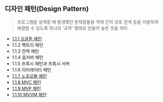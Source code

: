 ## 디자인 패턴(Design Pattern)

> 프로그램을 설계할 때 발생했던 문제점들을 객체 간의 상호 관계 등을 이용하여 해결할 수 있도록 하나의 '규약' 형태로 만들어 놓은 것을 의미

- [1.1.1 싱글톤 패턴](https://github.com/choala/TIL/blob/main/dev-books/%E3%80%8E%EB%A9%B4%EC%A0%91%EC%9D%84%20%EC%9C%84%ED%95%9C%20CS%20%EC%A0%84%EA%B3%B5%EC%A7%80%EC%8B%9D%20%EB%85%B8%ED%8A%B8%E3%80%8F/1%EC%9E%A5%20%EB%94%94%EC%9E%90%EC%9D%B8%20%ED%8C%A8%ED%84%B4%EA%B3%BC%20%ED%94%84%EB%A1%9C%EA%B7%B8%EB%9E%98%EB%B0%8D%20%ED%8C%A8%EB%9F%AC%EB%8B%A4%EC%9E%84/1.1%20%EB%94%94%EC%9E%90%EC%9D%B8%20%ED%8C%A8%ED%84%B4/1.1.1%20%EC%8B%B1%EA%B8%80%ED%86%A4%20%ED%8C%A8%ED%84%B4.md)
- 1.1.2 팩토리 패턴
- 1.1.3 전략 패턴
- 1.1.4 옵저버 패턴
- 1.1.5 프록시 패턴과 프록시 서버
- 1.1.6 이터레이터 패턴
- [1.1.7 노출모듈 패턴](https://github.com/choala/TIL/blob/main/dev-books/%E3%80%8E%EB%A9%B4%EC%A0%91%EC%9D%84%20%EC%9C%84%ED%95%9C%20CS%20%EC%A0%84%EA%B3%B5%EC%A7%80%EC%8B%9D%20%EB%85%B8%ED%8A%B8%E3%80%8F/1%EC%9E%A5%20%EB%94%94%EC%9E%90%EC%9D%B8%20%ED%8C%A8%ED%84%B4%EA%B3%BC%20%ED%94%84%EB%A1%9C%EA%B7%B8%EB%9E%98%EB%B0%8D%20%ED%8C%A8%EB%9F%AC%EB%8B%A4%EC%9E%84/1.1%20%EB%94%94%EC%9E%90%EC%9D%B8%20%ED%8C%A8%ED%84%B4/1.1.7%20%EB%85%B8%EC%B6%9C%EB%AA%A8%EB%93%88%20%ED%8C%A8%ED%84%B4.md)
- [1.1.8 MVC 패턴](https://github.com/choala/TIL/blob/main/dev-books/%E3%80%8E%EB%A9%B4%EC%A0%91%EC%9D%84%20%EC%9C%84%ED%95%9C%20CS%20%EC%A0%84%EA%B3%B5%EC%A7%80%EC%8B%9D%20%EB%85%B8%ED%8A%B8%E3%80%8F/1%EC%9E%A5%20%EB%94%94%EC%9E%90%EC%9D%B8%20%ED%8C%A8%ED%84%B4%EA%B3%BC%20%ED%94%84%EB%A1%9C%EA%B7%B8%EB%9E%98%EB%B0%8D%20%ED%8C%A8%EB%9F%AC%EB%8B%A4%EC%9E%84/1.1%20%EB%94%94%EC%9E%90%EC%9D%B8%20%ED%8C%A8%ED%84%B4/1.1.8%20MVC%20%ED%8C%A8%ED%84%B4.md)
- [1.1.9 MVP 패턴](https://github.com/choala/TIL/blob/main/dev-books/%E3%80%8E%EB%A9%B4%EC%A0%91%EC%9D%84%20%EC%9C%84%ED%95%9C%20CS%20%EC%A0%84%EA%B3%B5%EC%A7%80%EC%8B%9D%20%EB%85%B8%ED%8A%B8%E3%80%8F/1%EC%9E%A5%20%EB%94%94%EC%9E%90%EC%9D%B8%20%ED%8C%A8%ED%84%B4%EA%B3%BC%20%ED%94%84%EB%A1%9C%EA%B7%B8%EB%9E%98%EB%B0%8D%20%ED%8C%A8%EB%9F%AC%EB%8B%A4%EC%9E%84/1.1%20%EB%94%94%EC%9E%90%EC%9D%B8%20%ED%8C%A8%ED%84%B4/1.1.9%20MVP%20%ED%8C%A8%ED%84%B4.md)
- [1.1.10 MVVM 패턴](https://github.com/choala/TIL/blob/main/dev-books/%E3%80%8E%EB%A9%B4%EC%A0%91%EC%9D%84%20%EC%9C%84%ED%95%9C%20CS%20%EC%A0%84%EA%B3%B5%EC%A7%80%EC%8B%9D%20%EB%85%B8%ED%8A%B8%E3%80%8F/1%EC%9E%A5%20%EB%94%94%EC%9E%90%EC%9D%B8%20%ED%8C%A8%ED%84%B4%EA%B3%BC%20%ED%94%84%EB%A1%9C%EA%B7%B8%EB%9E%98%EB%B0%8D%20%ED%8C%A8%EB%9F%AC%EB%8B%A4%EC%9E%84/1.1%20%EB%94%94%EC%9E%90%EC%9D%B8%20%ED%8C%A8%ED%84%B4/1.1.10%20MVVM%20%ED%8C%A8%ED%84%B4.md)
